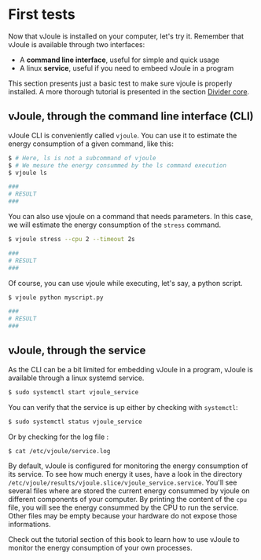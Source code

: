 # First tests

Now that vJoule is installed on your computer, let's try it. Remember that vJoule is available through two interfaces:

- A **command line interface**, useful for simple and quick usage
- A linux **service**, useful if you need to embeed vJoule in a program

This section presents just a basic test to make sure vjoule is
properly installed. A more thorough tutorial is presented in the
section [Divider core](./user_guide/divider_core.html).

## vJoule, through the command line interface (CLI)
vJoule CLI is conveniently called `vjoule`. You can use it to estimate the energy consumption of a given command, like this: 

```bash
$ # Here, ls is not a subcommand of vjoule
$ # We mesure the energy consummed by the ls command execution
$ vjoule ls

###
# RESULT
###
```

You can also use vjoule on a command that needs parameters. In this case, we will estimate the energy consumption of the `stress` command.

```bash
$ vjoule stress --cpu 2 --timeout 2s

###
# RESULT
###
```

Of course, you can use vjoule while executing, let's say, a python script.

```bash
$ vjoule python myscript.py

###
# RESULT
###
```


## vJoule, through the service

As the CLI can be a bit limited for embedding vJoule in a program, vJoule is available through a linux systemd service.

```bash
$ sudo systemctl start vjoule_service
```

You can verify that the service is up either by checking with `systemctl`:

```bash
$ sudo systemctl status vjoule_service
```

Or by checking for the log file : 

```bash
$ cat /etc/vjoule/service.log
```

By default, vJoule is configured for monitoring the energy consumption of its service. To see how much energy it uses, have a look in the directory `/etc/vjoule/results/vjoule.slice/vjoule_service.service`. You'll see several files where are stored the current energy consummed by vjoule on different components of your computer. By printing the content of the `cpu` file, you will see the energy consummed by the CPU to run the service. Other files may be empty because your hardware do not expose those informations. 

Check out the tutorial section of this book to learn how to use vJoule to monitor the energy consumption of your own processes.
